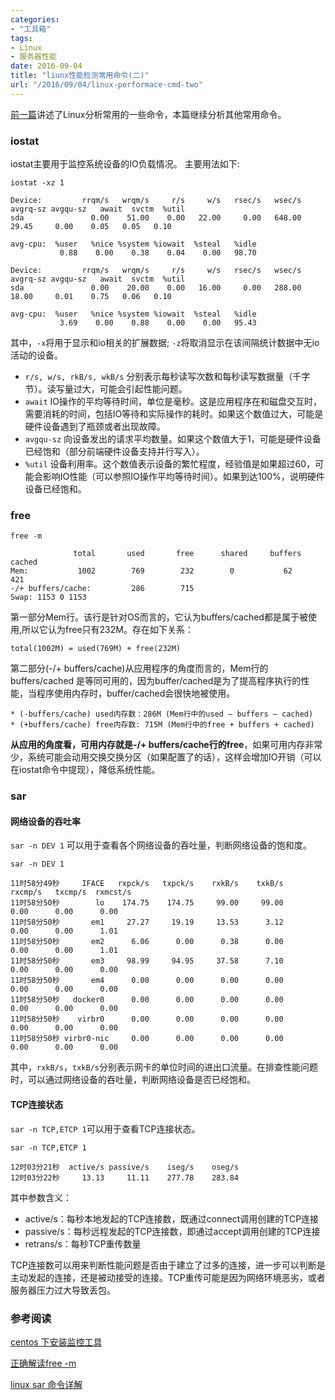 ```yaml
---
categories:
- "工具箱"
tags:
- Linux
- 服务器性能
date: 2016-09-04
title: "liunx性能检测常用命令(二)"
url: "/2016/09/04/linux-performace-cmd-two"
---
```


[前一篇](/2016/09/03/linux-performace-cmd-one)讲述了Linux分析常用的一些命令，本篇继续分析其他常用命令。
<!--more-->

### iostat
iostat主要用于监控系统设备的IO负载情况。 主要用法如下:

~~~
iostat -xz 1

Device:         rrqm/s   wrqm/s     r/s     w/s   rsec/s   wsec/s avgrq-sz avgqu-sz   await  svctm  %util
sda               0.00    51.00    0.00   22.00     0.00   648.00    29.45     0.00    0.05   0.05   0.10

avg-cpu:  %user   %nice %system %iowait  %steal   %idle
           0.88    0.00    0.38    0.04    0.00   98.70

Device:         rrqm/s   wrqm/s     r/s     w/s   rsec/s   wsec/s avgrq-sz avgqu-sz   await  svctm  %util
sda               0.00    20.00    0.00   16.00     0.00   288.00    18.00     0.01    0.75   0.06   0.10

avg-cpu:  %user   %nice %system %iowait  %steal   %idle
           3.69    0.00    0.88    0.00    0.00   95.43
~~~

其中，`-x`将用于显示和io相关的扩展数据; `-z`将取消显示在该间隔统计数据中无io活动的设备。

* `r/s, w/s, rkB/s, wkB/s` 分别表示每秒读写次数和每秒读写数据量（千字节）。读写量过大，可能会引起性能问题。
* `await` IO操作的平均等待时间，单位是毫秒。这是应用程序在和磁盘交互时，需要消耗的时间，包括IO等待和实际操作的耗时。如果这个数值过大，可能是硬件设备遇到了瓶颈或者出现故障。
* `avgqu-sz` 向设备发出的请求平均数量。如果这个数值大于1，可能是硬件设备已经饱和（部分前端硬件设备支持并行写入）。
* `%util` 设备利用率。这个数值表示设备的繁忙程度，经验值是如果超过60，可能会影响IO性能（可以参照IO操作平均等待时间）。如果到达100%，说明硬件设备已经饱和。

### free

~~~
free -m

              total       used       free      shared     buffers   cached
Mem:           1002        769        232        0           62       421
-/+ buffers/cache:         286        715
Swap: 1153 0 1153
~~~

第一部分Mem行。该行是针对OS而言的，它认为buffers/cached都是属于被使用,所以它认为free只有232M。存在如下关系：

~~~
total(1002M) = used(769M) + free(232M)
~~~
第二部分(-/+ buffers/cache)从应用程序的角度而言的，Mem行的buffers/cached 是等同可用的，因为buffer/cached是为了提高程序执行的性能，当程序使用内存时，buffer/cached会很快地被使用。

~~~
* (-buffers/cache) used内存数：286M (Mem行中的used – buffers – cached)
* (+buffers/cache) free内存数: 715M (Mem行中的free + buffers + cached)
~~~
**从应用的角度看，可用内存就是-/+ buffers/cache行的free**，如果可用内存非常少，系统可能会动用交换交换分区（如果配置了的话），这样会增加IO开销（可以在iostat命令中提现），降低系统性能。

### sar
#### 网络设备的吞吐率
`sar -n DEV 1` 可以用于查看各个网络设备的吞吐量，判断网络设备的饱和度。

~~~
sar -n DEV 1

11时58分49秒     IFACE   rxpck/s   txpck/s    rxkB/s    txkB/s   rxcmp/s   txcmp/s  rxmcst/s
11时58分50秒        lo    174.75    174.75     99.00     99.00      0.00      0.00      0.00
11时58分50秒       em1     27.27     19.19     13.53      3.12      0.00      0.00      1.01
11时58分50秒       em2      6.06      0.00      0.38      0.00      0.00      0.00      1.01
11时58分50秒       em3     98.99     94.95     37.58      7.10      0.00      0.00      0.00
11时58分50秒       em4      0.00      0.00      0.00      0.00      0.00      0.00      0.00
11时58分50秒   docker0      0.00      0.00      0.00      0.00      0.00      0.00      0.00
11时58分50秒    virbr0      0.00      0.00      0.00      0.00      0.00      0.00      0.00
11时58分50秒 virbr0-nic     0.00      0.00      0.00      0.00      0.00      0.00      0.00
~~~
其中，`rxkB/s`，`txkB/s`分别表示网卡的单位时间的进出口流量。在排查性能问题时，可以通过网络设备的吞吐量，判断网络设备是否已经饱和。

#### TCP连接状态
`sar -n TCP,ETCP 1`可以用于查看TCP连接状态。

~~~
sar -n TCP,ETCP 1

12时03分21秒  active/s passive/s    iseg/s    oseg/s
12时03分22秒     13.13     11.11    277.78    283.84
~~~
其中参数含义：

* active/s：每秒本地发起的TCP连接数，既通过connect调用创建的TCP连接
* passive/s：每秒远程发起的TCP连接数，即通过accept调用创建的TCP连接
* retrans/s：每秒TCP重传数量

TCP连接数可以用来判断性能问题是否由于建立了过多的连接，进一步可以判断是主动发起的连接，还是被动接受的连接。TCP重传可能是因为网络环境恶劣，或者服务器压力过大导致丢包。
### 参考阅读
[centos 下安装监控工具](http://www.tuicool.com/articles/mAFjaq)

[正确解读free -m](http://www.cnblogs.com/zhaoyl/p/4325811.html)

[linux sar 命令详解](http://www.chinaz.com/server/2013/0401/297942.shtml)
